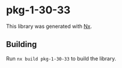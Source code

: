 # pkg-1-30-33

This library was generated with [Nx](https://nx.dev).

## Building

Run `nx build pkg-1-30-33` to build the library.
